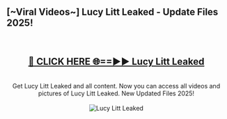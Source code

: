 <h2>[~Viral Videos~] Lucy Litt Leaked - Update Files 2025!</h2>
<br>
<div align="center">
<h2><a href="https://betterlinks.top/A2PfLJ" rel="nofollow">🔴 CLICK HERE 🌐==►► Lucy Litt Leaked</a></h2>
<br>
Get Lucy Litt Leaked and all content. Now you can access all videos and pictures of Lucy Litt Leaked. New Updated Files 2025!
<br>
<br>
<a href="https://betterlinks.top/A2PfLJ" rel="nofollow" data-target="animated-image.originalLink"><img src="https://i.ibb.co.com/WyWwxjT/player-gif2.gif" alt="Lucy Litt Leaked" style="max-width: 100%; display: inline-block;" data-target="animated-image.originalImage"></a>
</div>
<br>

